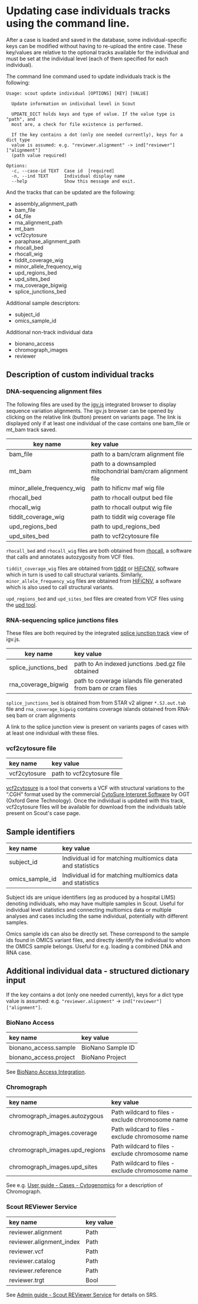 # Updating case individuals tracks using the command line.

After a case is loaded and saved in the database, some individual-specific keys can be modified without having to re-upload the entire case.
These key/values are relative to the optional tracks available for the individual and must be set at the individual level (each of them specified for each individual).

The command line command used to update individuals track is the following:
```
Usage: scout update individual [OPTIONS] [KEY] [VALUE]

  Update information on individual level in Scout

  UPDATE_DICT holds keys and type of value. If the value type is "path", and
  most are, a check for file existence is performed.

  If the key contains a dot (only one needed currently), keys for a dict type
  value is assumed: e.g. "reviewer.alignment" -> ind["reviewer"]["alignment"]
  (path value required)

Options:
  -c, --case-id TEXT  Case id  [required]
  -n, --ind TEXT      Individual display name
  --help              Show this message and exit.
```
And the tracks that can be updated are the following:
- assembly_alignment_path
- bam_file
- d4_file
- rna_alignment_path
- mt_bam
- vcf2cytosure
- paraphase_alignment_path
- rhocall_bed
- rhocall_wig
- tiddit_coverage_wig
- minor_allele_frequency_wig
- upd_regions_bed
- upd_sites_bed
- rna_coverage_bigwig
- splice_junctions_bed

Additional sample descriptors:
- subject_id
- omics_sample_id

Additional non-track individual data
- bionano_access
- chromograph_images
- reviewer


## Description of custom individual tracks

### DNA-sequencing alignment files
The following files are used by the [igv.js](https://github.com/igvteam/igv.js/wiki/Alignment-Track) integrated browser to display sequence variation alignments. The igv.js browser can be opened by clicking on the relative link (button) present on variants page. The link is displayed only if at least one individual of the case contains one bam_file or mt_bam track saved.

| key name            | key value                                                   |
| --------------------|:------------------------------------------------------------|
| bam_file            | path to a bam/cram alignment file                           |
| mt_bam              | path to a downsampled mitochondrial bam/cram alignment file |
| minor_allele_frequency_wig | path to hificnv maf wig file                         |
| rhocall_bed         | path to rhocall output bed file                             |
| rhocall_wig         | path to rhocall output wig file                             |
| tiddit_coverage_wig | path to tiddit wig coverage file                            |
| upd_regions_bed     | path to upd_regions_bed                                     |
| upd_sites_bed       | path to vcf2cytosure file                                   |

`rhocall_bed` and `rhocall_wig` files are both obtained from [rhocall](https://github.com/dnil/rhocall),
a software that calls and annotates autozygosity from VCF files.

`tiddit_coverage_wig` files are obtained from [tiddit](https://github.com/SciLifeLab/TIDDIT) or [HiFiCNV](https://github.com/PacificBiosciences/HiFiCNV), software which in turn is used to call structural variants.
Similarly, `minor_allele_frequency_wig` files are obtained from [HiFiCNV](https://github.com/PacificBiosciences/HiFiCNV), a software which is also used to call structural variants.

`upd_regions_bed` and `upd_sites_bed` files are created from VCF files using the [upd tool](https://github.com/bjhall/upd).


### RNA-sequencing splice junctions files
These files are both required by the integrated [splice junction track](https://github.com/igvteam/igv.js/wiki/Splice-Junctions) view of igv.js.

| key name             | key value                                                      |
| -------------------- |:---------------------------------------------------------------|
| splice_junctions_bed | path to An indexed junctions .bed.gz file obtained             |
| rna_coverage_bigwig  | path to coverage islands file generated from bam or cram files |

`splice_junctions_bed` is obtained from from STAR v2 aligner `*.SJ.out.tab` file and `rna_coverage_bigwig` contains coverage islands obtained from RNA-seq bam or cram alignments

A link to the splice junction view is present on variants pages of cases with at least one individual with these files.

### vcf2cytosure file

| key name      | key value                 |
|:--------------|:--------------------------|
| vcf2cytosure  | path to vcf2cytosure file |

[vcf2cytosure](https://github.com/NBISweden/vcf2cytosure) is a tool that converts a VCF with structural variations to the “.CGH” format used by the commercial [CytoSure Interpret Software](https://www.ogt.com/products/product-search/cytosure-interpret-software/) by OGT (Oxford Gene Technology). Once the individual is updated with this track, vcf2cytosure files will be available for download from the individuals table present on Scout's case page.

## Sample identifiers

| key name        | key value                                                 |
|:----------------|:----------------------------------------------------------|
| subject_id      | Individual id for matching multiomics data and statistics |
| omics_sample_id | Individual id for matching multiomics data and statistics |

Subject ids are unique identifiers (eg as produced by a hospital LIMS) denoting individuals, who may have multiple samples in Scout.
Useful for individual level statistics and connecting multiomics data or multiple analyses and cases including the same individual, potentially
with different samples.

Omics sample ids can also be directly set. These correspond to the sample ids found in OMICS variant files, and directly identify the individual to whom the OMICS sample belongs.
Useful for e.g. loading a combined DNA and RNA case.

## Additional individual data - structured dictionary input

If the key contains a dot (only one needed currently), keys for a dict type
value is assumed: e.g. `"reviewer.alignment"` -> `ind["reviewer"]["alignment"]`.

### BioNano Access
| key name               | key value         |
|:-----------------------|:------------------|
| bionano_access.sample  | BioNano Sample ID |
| bionano_access.project | BioNano Project   |

See [BioNano Access Integration](../admin-guide/bionano_access_integration.md).

### Chromograph
| key name                       | key value                                           |
|:-------------------------------|:----------------------------------------------------|
| chromograph_images.autozygous  | Path wildcard to files - exclude chromosome name    |
| chromograph_images.coverage    | Path wildcard to files - exclude chromosome name    |
| chromograph_images.upd_regions | Path wildcard to files - exclude chromosome name    |
| chromograph_images.upd_sites   | Path wildcard to files - exclude chromosome name    |
See e.g. [User guide - Cases - Cytogenomics](../user-guide/cases.md#Cytogenomics) for a description of Chromograph.

### Scout REViewer Service

| key name                 | key value |
|:-------------------------|:----------|
| reviewer.alignment       | Path      |
| reviewer.alignment_index | Path      |
| reviewer.vcf             | Path      |
| reviewer.catalog         | Path      |
| reviewer.reference       | Path      |
| reviewer.trgt            | Bool      |

See [Admin guide - Scout REViewer Service](reviewer_service.md) for details on SRS.

